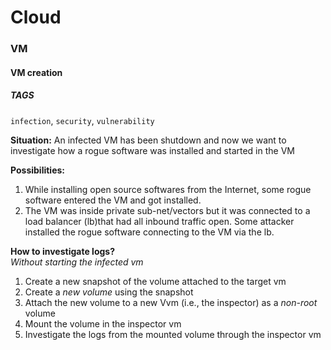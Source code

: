 # Cloud
### VM

#### VM creation
##### TAGS
`infection`, `security`, `vulnerability`

**Situation:** An infected VM has been shutdown and now we want to investigate how a rogue software was installed and started in the VM

**Possibilities:**  
1. While installing open source softwares from the Internet, some rogue software entered the VM and got installed.
2. The VM was inside private sub-net/vectors but it was connected to a load balancer (lb)that had all inbound traffic open. Some attacker installed the rogue software connecting to the VM via the lb.

**How to investigate logs?**  
_Without starting the infected vm_
1. Create a new snapshot of the volume attached to the target vm
2. Create a _new volume_ using the snapshot
3. Attach the new volume to a new Vvm (i.e., the inspector) as a _non-root_ volume
4. Mount the volume in the inspector vm
5. Investigate the logs from the mounted volume through the inspector vm


